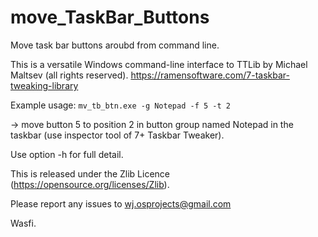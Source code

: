 # move_TaskBar_Buttons
Move task bar buttons aroubd from command line.

This is a versatile Windows command-line interface to TTLib by Michael Maltsev (all rights reserved).
https://ramensoftware.com/7-taskbar-tweaking-library

Example usage:  `mv_tb_btn.exe -g Notepad -f 5 -t 2`

-> move button 5 to position 2 in button group named Notepad in the taskbar (use inspector tool of 7+ Taskbar Tweaker).

Use option -h for full detail.


This is released under the Zlib Licence (https://opensource.org/licenses/Zlib).

Please report any issues to wj.osprojects@gmail.com

Wasfi.

